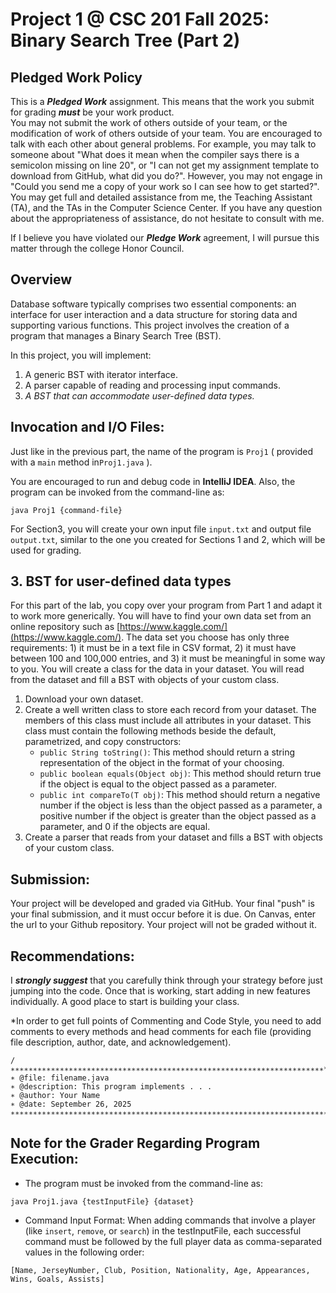 # Project 1 @ CSC 201 Fall 2025: Binary Search Tree (Part 2)

## Pledged Work Policy

This is a ___Pledged Work___ assignment.  This means that the work you submit for grading ___must___ be your work product.  
You may not submit the work of others outside of your team, or the modification of work of others outside of your team.
You are encouraged to talk with each other about general problems.  For example, you may talk to someone about "What does it mean when the compiler says there is a semicolon missing on line 20", or "I can not get my assignment template to download from GitHub, what did you do?".  However, you may not engage in "Could you send me a copy of your work so I can see how to get started?".  You may get full and detailed assistance from me, the Teaching Assistant (TA), and the TAs in the Computer Science Center.  If you have any question about the appropriateness of assistance, do not hesitate to consult with me.

If I believe you have violated our ___Pledge Work___ agreement, I will pursue this matter through the college Honor Council.

## Overview

Database software typically comprises two essential components: an interface for user interaction and a data structure for storing data and supporting various functions. This project involves the creation of a program that manages a Binary Search Tree (BST).

In this project, you will implement:

1. A generic BST with iterator interface.
2. A parser capable of reading and processing input commands.
3. _A BST that can accommodate user-defined data types._

## Invocation and I/O Files:

Just like in the previous part, the name of the program is `Proj1` ( provided with a `main` method in`Proj1.java` ).

You are encouraged to run and debug code in __IntelliJ IDEA__. Also, the program can be invoked from the command-line as:

```shell
java Proj1 {command-file}
```

For Section3, you will create your own input file `input.txt` and output file `output.txt`, similar to the one you created for Sections 1 and 2, which will be used for grading.

## 3. **BST for user-defined data types**

For this part of the lab, you copy over your program from Part 1 and adapt it to work more generically. You will have to find your own data set from an online repository such as [https://www.kaggle.com/](https://www.kaggle.com/). The data set you choose has only three requirements: 1) it must be in a text file in CSV format, 2) it must have between 100 and 100,000 entries, and 3) it must be meaningful in some way to you. You will create a class for the data in your dataset. You will read from the dataset and fill a BST with objects of your custom class.

1. Download your own dataset.
2. Create a well written class to store each record from your dataset. The members of this class must include all attributes in your dataset. This class must contain the following methods beside the default, parametrized, and copy constructors:
    - `public String toString()`: This method should return a string representation of the object in the format of your choosing.
    - `public boolean equals(Object obj)`: This method should return true if the object is equal to the object passed as a parameter.
    - `public int compareTo(T obj)`: This method should return a negative number if the object is less than the object passed as a parameter, a positive number if the object is greater than the object passed as a parameter, and 0 if the objects are equal.
3. Create a parser that reads from your dataset and fills a BST with objects of your custom class.   

## Submission:

Your project will be developed and graded via GitHub. Your final "push" is your final submission, and it must occur before it is due. On Canvas, enter the url to your Github repository. Your project will not be graded without it.

## Recommendations:

I ___strongly suggest___ that you carefully think through your strategy before just jumping into the code.  Once that is working, start adding in new features individually.  A good place to start is building your class.

*In order to get full points of Commenting and Code Style, you need to add comments to every methods and head comments for each file (providing file description, author, date, and acknowledgement).

```
/∗∗∗∗∗∗∗∗∗∗∗∗∗∗∗∗∗∗∗∗∗∗∗∗∗∗∗∗∗∗∗∗∗∗∗∗∗∗∗∗∗∗∗∗∗∗∗∗∗∗∗∗∗∗∗∗∗∗∗∗∗∗∗∗∗∗∗∗∗∗*
∗ @file: filename.java
∗ @description: This program implements . . .
∗ @author: Your Name
∗ @date: September 26, 2025
∗∗∗∗∗∗∗∗∗∗∗∗∗∗∗∗∗∗∗∗∗∗∗∗∗∗∗∗∗∗∗∗∗∗∗∗∗∗∗∗∗∗∗∗∗∗∗∗∗∗∗∗∗∗∗∗∗∗∗∗∗∗∗∗∗∗∗∗∗∗∗/
```



## Note for the Grader Regarding Program Execution:
* The program must be invoked from the command-line as:

```shell
java Proj1.java {testInputFile} {dataset}
```

*  Command Input Format: When adding commands that involve a player (like `insert`, `remove`, or `search`) in the testInputFile, each successful command must be followed by the full player data as comma-separated values in the following order:
```
[Name, JerseyNumber, Club, Position, Nationality, Age, Appearances, Wins, Goals, Assists]
```

